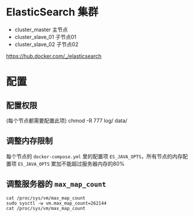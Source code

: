 # ElasticSearch 集群

- cluster_master 主节点
- cluster_slave_01 子节点01
- cluster_slave_02 子节点02

https://hub.docker.com/_/elasticsearch

# 配置

## 配置权限
(每个节点都需要配置此项)
chmod -R 777 log/ data/

## 调整内存限制

每个节点的 `docker-compose.yml` 里的配置项 `ES_JAVA_OPTS`，所有节点的内存配置项 `ES_JAVA_OPTS` 累加不能超过服务器内存的80%

## 调整服务器的 `max_map_count`

```
cat /proc/sys/vm/max_map_count
sudo sysctl -w vm.max_map_count=262144
cat /proc/sys/vm/max_map_count
```
